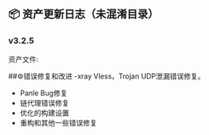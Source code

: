 ## 📦 资产更新日志（未混淆目录）
### v3.2.5
资产文件: 

##⚙️错误修复和改进
-xray Vless，Trojan UDP泄漏错误修复。
 -  Panle Bug修复
 - 链代理错误修复
 - 优化的构建设置
 - 重构和其他一些错误修复
